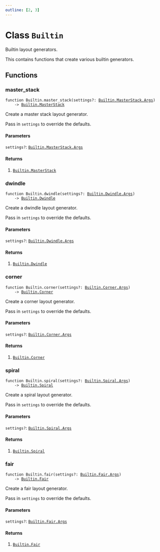 ```yaml
---
outline: [2, 3]
---
```


# Class `Builtin`


Builtin layout generators.

This contains functions that create various builtin generators.



## Functions

### <Badge type="function" text="function" /> master_stack

<div class="language-lua"><pre><code>function Builtin.master_stack(settings?: <a href="/classes/Builtin.MasterStack.Args">Builtin.MasterStack.Args</a>)
    -> <a href="/classes/Builtin.MasterStack">Builtin.MasterStack</a></code></pre></div>

Create a master stack layout generator.

Pass in `settings` to override the defaults.



#### Parameters

`settings?`: <code><a href="/classes/Builtin.MasterStack.Args">Builtin.MasterStack.Args</a></code>



#### Returns

1. <code><a href="/classes/Builtin.MasterStack">Builtin.MasterStack</a></code>




### <Badge type="function" text="function" /> dwindle

<div class="language-lua"><pre><code>function Builtin.dwindle(settings?: <a href="/classes/Builtin.Dwindle.Args">Builtin.Dwindle.Args</a>)
    -> <a href="/classes/Builtin.Dwindle">Builtin.Dwindle</a></code></pre></div>

Create a dwindle layout generator.

Pass in `settings` to override the defaults.



#### Parameters

`settings?`: <code><a href="/classes/Builtin.Dwindle.Args">Builtin.Dwindle.Args</a></code>



#### Returns

1. <code><a href="/classes/Builtin.Dwindle">Builtin.Dwindle</a></code>




### <Badge type="function" text="function" /> corner

<div class="language-lua"><pre><code>function Builtin.corner(settings?: <a href="/classes/Builtin.Corner.Args">Builtin.Corner.Args</a>)
    -> <a href="/classes/Builtin.Corner">Builtin.Corner</a></code></pre></div>

Create a corner layout generator.

Pass in `settings` to override the defaults.



#### Parameters

`settings?`: <code><a href="/classes/Builtin.Corner.Args">Builtin.Corner.Args</a></code>



#### Returns

1. <code><a href="/classes/Builtin.Corner">Builtin.Corner</a></code>




### <Badge type="function" text="function" /> spiral

<div class="language-lua"><pre><code>function Builtin.spiral(settings?: <a href="/classes/Builtin.Spiral.Args">Builtin.Spiral.Args</a>)
    -> <a href="/classes/Builtin.Spiral">Builtin.Spiral</a></code></pre></div>

Create a spiral layout generator.

Pass in `settings` to override the defaults.



#### Parameters

`settings?`: <code><a href="/classes/Builtin.Spiral.Args">Builtin.Spiral.Args</a></code>



#### Returns

1. <code><a href="/classes/Builtin.Spiral">Builtin.Spiral</a></code>




### <Badge type="function" text="function" /> fair

<div class="language-lua"><pre><code>function Builtin.fair(settings?: <a href="/classes/Builtin.Fair.Args">Builtin.Fair.Args</a>)
    -> <a href="/classes/Builtin.Fair">Builtin.Fair</a></code></pre></div>

Create a fair layout generator.

Pass in `settings` to override the defaults.



#### Parameters

`settings?`: <code><a href="/classes/Builtin.Fair.Args">Builtin.Fair.Args</a></code>



#### Returns

1. <code><a href="/classes/Builtin.Fair">Builtin.Fair</a></code>



